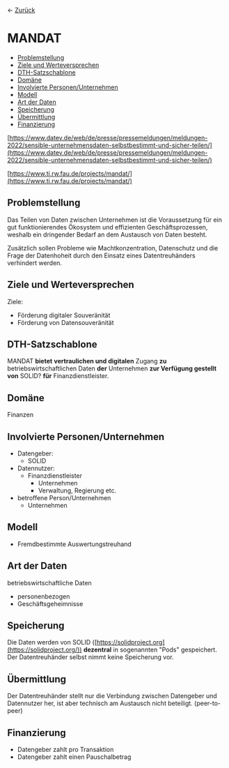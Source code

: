 &larr; [Zurück](..)
# MANDAT

-   [Problemstellung](#problemstellung)
-   [Ziele und Werteversprechen](#ziele)
-   [DTH-Satzschablone](#schablone)
-   [Domäne](#domaene)
-   [Involvierte Personen/Unternehmen](#involv)
-   [Modell](#modell)
-   [Art der Daten](#daten)
-   [Speicherung](#speicherung)
-   [Übermittlung](#uebermittlung)
-   [Finanzierung](#finanzierung)

[https://www.datev.de/web/de/presse/pressemeldungen/meldungen-2022/sensible-unternehmensdaten-selbstbestimmt-und-sicher-teilen/](https://www.datev.de/web/de/presse/pressemeldungen/meldungen-2022/sensible-unternehmensdaten-selbstbestimmt-und-sicher-teilen/)

[https://www.ti.rw.fau.de/projects/mandat/](https://www.ti.rw.fau.de/projects/mandat/)


<a name="problemstellung"></a>
## Problemstellung

Das Teilen von Daten zwischen Unternehmen ist die Voraussetzung für ein gut funktionierendes Ökosystem und effizienten Geschäftsprozessen, weshalb ein dringender Bedarf an dem Austausch von Daten besteht.

Zusätzlich sollen Probleme wie Machtkonzentration, Datenschutz und die Frage der Datenhoheit durch den Einsatz eines Datentreuhänders verhindert werden.

<a name="ziele"></a>
## Ziele und Werteversprechen

Ziele:

-   Förderung digitaler Souveränität
-   Förderung von Datensouveränität

<a name="schablone"></a>
## DTH-Satzschablone

MANDAT  **bietet** **vertraulichen und digitalen** Zugang  **zu**  betriebswirtschaftlichen Daten  **der** Unternehmen  **zur Verfügung gestellt von**  SOLID?  **für** Finanzdienstleister.

<a name="domaene"></a>
## Domäne

Finanzen

<a name="involv"></a>
## Involvierte Personen/Unternehmen

-   Datengeber:
    -   SOLID
-   Datennutzer:
    -   Finanzdienstleister
        -   Unternehmen
        -   Verwaltung, Regierung etc.
-   betroffene Person/Unternehmen
    -   Unternehmen

<a name="modell"></a>
## Modell

-   Fremdbestimmte Auswertungstreuhand

<a name="daten"></a>
## Art der Daten

betriebswirtschaftliche Daten
-   personenbezogen
-   Geschäftsgeheimnisse

<a name="speicherung"></a>
## Speicherung

Die Daten werden von SOLID ([https://solidproject.org](https://solidproject.org/))  **dezentral** in sogenannten "Pods" gespeichert. Der Datentreuhänder selbst nimmt keine Speicherung vor.

<a name="uebermittlung"></a>
## Übermittlung

Der Datentreuhänder stellt nur die Verbindung zwischen Datengeber und Datennutzer her, ist aber technisch am Austausch nicht beteiligt. (peer-to-peer)

<a name="finanzierung"></a>
## Finanzierung

-   Datengeber zahlt pro Transaktion
-   Datengeber zahlt einen Pauschalbetrag